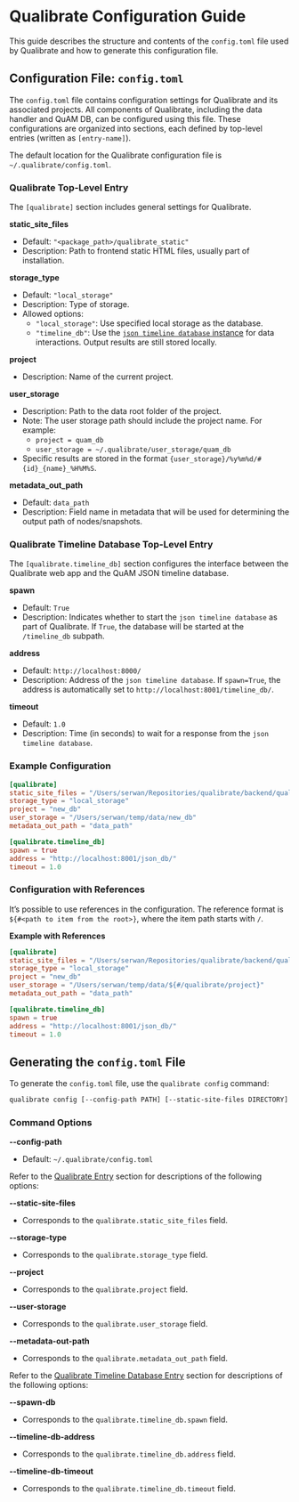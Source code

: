 # Qualibrate Configuration Guide

This guide describes the structure and contents of the `config.toml` file used
by Qualibrate and how to generate this configuration file.

## Configuration File: `config.toml`

The `config.toml` file contains configuration settings for Qualibrate and its
associated projects. All components of Qualibrate, including the data handler 
and QuAM DB, can be configured using this file. These configurations are
organized into sections, each defined by top-level entries (written
as `[entry-name]`).

The default location for the Qualibrate configuration file
is `~/.qualibrate/config.toml`.

### Qualibrate Top-Level Entry

The `[qualibrate]` section includes general settings for Qualibrate.

**static_site_files**

- Default: `"<package_path>/qualibrate_static"`
- Description: Path to frontend static HTML files, usually part of installation.

**storage_type**

- Default: `"local_storage"`
- Description: Type of storage.
- Allowed options:
    - `"local_storage"`: Use specified local storage as the database.
    - `"timeline_db"`: Use
      the [`json timeline database` instance](https://github.com/qua-platform/json-timeline-database)
      for data
      interactions. Output results are still stored locally.

**project**

- Description: Name of the current project.

**user_storage**

- Description: Path to the data root folder of the project.
- Note: The user storage path should include the project name. For example:
    - `project = quam_db`
    - `user_storage = ~/.qualibrate/user_storage/quam_db`
- Specific results are stored in the
  format `{user_storage}/%y%m%d/#{id}_{name}_%H%M%S`.

**metadata_out_path**

- Default: `data_path`
- Description: Field name in metadata that will be used for determining the
  output path of nodes/snapshots.

### Qualibrate Timeline Database Top-Level Entry

The `[qualibrate.timeline_db]` section configures the interface between the
Qualibrate web app and the QuAM JSON
timeline database.

**spawn**

- Default: `True`
- Description: Indicates whether to start the `json timeline database` as part
  of Qualibrate. If `True`, the database
  will be started at the `/timeline_db` subpath.

**address**

- Default: `http://localhost:8000/`
- Description: Address of the `json timeline database`. If `spawn=True`, the
  address is automatically set
  to `http://localhost:8001/timeline_db/`.

**timeout**

- Default: `1.0`
- Description: Time (in seconds) to wait for a response from
  the `json timeline database`.

### Example Configuration

```toml
[qualibrate]
static_site_files = "/Users/serwan/Repositories/qualibrate/backend/qualibrate_static"
storage_type = "local_storage"
project = "new_db"
user_storage = "/Users/serwan/temp/data/new_db"
metadata_out_path = "data_path"

[qualibrate.timeline_db]
spawn = true
address = "http://localhost:8001/json_db/"
timeout = 1.0
```

### Configuration with References

It’s possible to use references in the configuration. The reference format
is `${#<path to item from the root>}`, where
the item path starts with `/`.

**Example with References**

```toml
[qualibrate]
static_site_files = "/Users/serwan/Repositories/qualibrate/backend/qualibrate_static"
storage_type = "local_storage"
project = "new_db"
user_storage = "/Users/serwan/temp/data/${#/qualibrate/project}"
metadata_out_path = "data_path"

[qualibrate.timeline_db]
spawn = true
address = "http://localhost:8001/json_db/"
timeout = 1.0
```

## Generating the `config.toml` File

To generate the `config.toml` file, use the `qualibrate config` command:

```sh
qualibrate config [--config-path PATH] [--static-site-files DIRECTORY] [--storage-type 'local_storage'|'timeline_db'] [--project TEXT] [--user-storage PATH] [--metadata-out-path TEXT] [--spawn-db BOOLEAN] [--timeline-db-address TEXT] [--timeline-db-timeout FLOAT]
```

### Command Options

**--config-path**

- Default: `~/.qualibrate/config.toml`

Refer to the [Qualibrate Entry](#qualibrate-top-level-entry) section for
descriptions of the following options:

**--static-site-files**

- Corresponds to the `qualibrate.static_site_files` field.

**--storage-type**

- Corresponds to the `qualibrate.storage_type` field.

**--project**

- Corresponds to the `qualibrate.project` field.

**--user-storage**

- Corresponds to the `qualibrate.user_storage` field.

**--metadata-out-path**

- Corresponds to the `qualibrate.metadata_out_path` field.

Refer to
the [Qualibrate Timeline Database Entry](#qualibrate-timeline-database-top-level-entry)
section for
descriptions of the following options:

**--spawn-db**

- Corresponds to the `qualibrate.timeline_db.spawn` field.

**--timeline-db-address**

- Corresponds to the `qualibrate.timeline_db.address` field.

**--timeline-db-timeout**

- Corresponds to the `qualibrate.timeline_db.timeout` field.